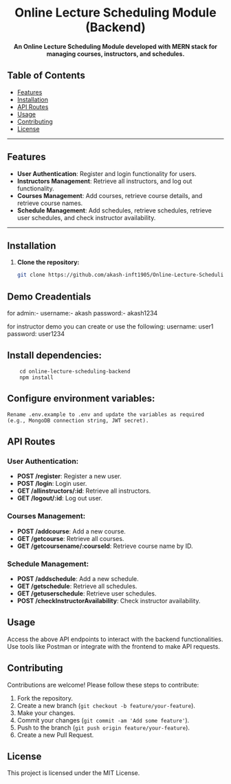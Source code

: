 <h1 align="center">Online Lecture Scheduling Module (Backend)</h1>



<p align="center">
  <b>An Online Lecture Scheduling Module developed with MERN stack for managing courses, instructors, and schedules.</b>
</p>

## Table of Contents

- [Features](#features)
- [Installation](#installation)
- [API Routes](#api-routes)
- [Usage](#usage)
- [Contributing](#contributing)
- [License](#license)

---

## Features

- **User Authentication**: Register and login functionality for users.
- **Instructors Management**: Retrieve all instructors, and log out functionality.
- **Courses Management**: Add courses, retrieve course details, and retrieve course names.
- **Schedule Management**: Add schedules, retrieve schedules, retrieve user schedules, and check instructor availability.

---

## Installation

1. **Clone the repository:**
   ```bash
   git clone https://github.com/akash-inft1905/Online-Lecture-Scheduling-Module-Backend-.git

## Demo Creadentials
for admin:- 
   username:- akash
   password:- akash1234

for instructor demo you can create or use the following:
username: user1
password: user1234

## Install dependencies:
        
        cd online-lecture-scheduling-backend
        npm install

## Configure environment variables:
    Rename .env.example to .env and update the variables as required (e.g., MongoDB connection string, JWT secret).

## API Routes

### User Authentication:

- **POST /register**: Register a new user.
- **POST /login**: Login user.
- **GET /allinstructors/:id**: Retrieve all instructors.
- **GET /logout/:id**: Log out user.

### Courses Management:

- **POST /addcourse**: Add a new course.
- **GET /getcourse**: Retrieve all courses.
- **GET /getcoursename/:courseId**: Retrieve course name by ID.

### Schedule Management:

- **POST /addschedule**: Add a new schedule.
- **GET /getschedule**: Retrieve all schedules.
- **GET /getuserschedule**: Retrieve user schedules.
- **POST /checkInstructorAvailability**: Check instructor availability.

## Usage

Access the above API endpoints to interact with the backend functionalities.
Use tools like Postman or integrate with the frontend to make API requests.

## Contributing

Contributions are welcome! Please follow these steps to contribute:

1. Fork the repository.
2. Create a new branch (`git checkout -b feature/your-feature`).
3. Make your changes.
4. Commit your changes (`git commit -am 'Add some feature'`).
5. Push to the branch (`git push origin feature/your-feature`).
6. Create a new Pull Request.

## License

This project is licensed under the MIT License.
